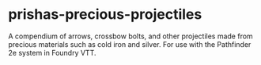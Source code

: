 # prishas-precious-projectiles
A compendium of arrows, crossbow bolts, and other projectiles made from precious materials such as cold iron and silver. For use with the Pathfinder 2e system in Foundry VTT.
